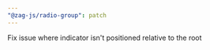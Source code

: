 ```yaml
---
"@zag-js/radio-group": patch
---
```


Fix issue where indicator isn't positioned relative to the root
